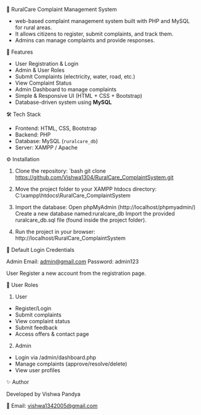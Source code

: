  🏡 RuralCare Complaint Management System
 
- web-based complaint management system built with PHP and MySQL for rural areas.  
- It allows citizens to register, submit complaints, and track them.  
- Admins can manage complaints and provide responses.  


 🚀 Features

- User Registration & Login
- Admin & User Roles
- Submit Complaints (electricity, water, road, etc.)
- View Complaint Status
- Admin Dashboard to manage complaints
- Simple & Responsive UI (HTML + CSS + Bootstrap)
- Database-driven system using **MySQL**


🛠️ Tech Stack

- Frontend: HTML, CSS, Bootstrap  
- Backend: PHP   
- Database: MySQL (`ruralcare_db`)  
- Server: XAMPP / Apache  


 ⚙️ Installation

1. Clone the repository:
    `bash
   git clone https://github.com/Vishwa1304/RuralCare_ComplaintSystem.git

2. Move the project folder to your XAMPP htdocs directory:
C:\xampp\htdocs\RuralCare_ComplaintSystem

3. Import the database:
Open phpMyAdmin (http://localhost/phpmyadmin/)
Create a new database named:ruralcare_db
Import the provided ruralcare_db.sql file (found inside the project folder).

4. Run the project in your browser:
http://localhost/RuralCare_ComplaintSystem

👤 Default Login Credentials

Admin
Email: admin@gmail.com
Password: admin123

User
Register a new account from the registration page.

👥 User Roles
1. User
- Register/Login
- Submit complaints
- View complaint status
- Submit feedback
- Access offers & contact page

2. Admin
- Login via /admin/dashboard.php
- Manage complaints (approve/resolve/delete)
- View user profiles

✨ Author

Developed by Vishwa Pandya

📧 Email: vishwa1342005@gmail.com



